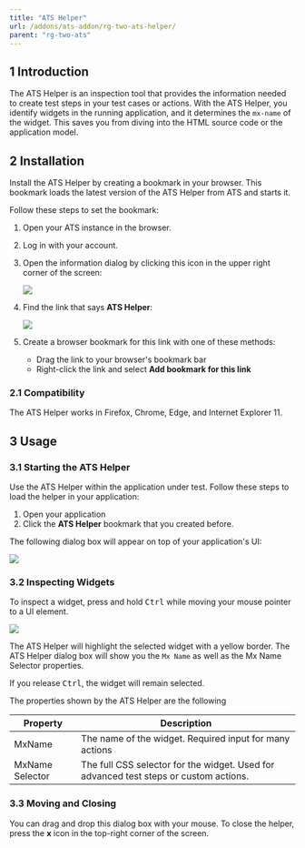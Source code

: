 ```yaml
---
title: "ATS Helper"
url: /addons/ats-addon/rg-two-ats-helper/
parent: "rg-two-ats"
---
```


## 1 Introduction

The ATS Helper is an inspection tool that provides the information needed to create test steps in your test cases or actions. With the ATS Helper, you identify widgets in the running application, and it determines the `mx-name` of the widget. This saves you from diving into the HTML source code or the application model.

## 2 Installation

Install the ATS Helper by creating a bookmark in your browser. This bookmark loads the latest version of the ATS Helper from ATS and starts it.

Follow these steps to set the bookmark:

1. Open your ATS instance in the browser.
2. Log in with your account.
3.  Open the information dialog by clicking this icon in the upper right corner of the screen:

	![](/attachments/addons/ats-addon//rg-ats/rg-two-ats/rg-two-ats-helper/information.png)
   
4.  Find the link that says **ATS Helper**:

	![](/attachments/addons/ats-addon//rg-ats/rg-two-ats/rg-two-ats-helper/info-dialog.png)

5. Create a browser bookmark for this link with one of these methods:
   * Drag the link to your browser's bookmark bar
   * Right-click the link and select **Add bookmark for this link**

### 2.1 Compatibility

The ATS Helper works in Firefox, Chrome, Edge, and Internet Explorer 11.

## 3 Usage

### 3.1 Starting the ATS Helper

Use the ATS Helper within the application under test. Follow these steps to load the helper in your application:

1. Open your application
2. Click the **ATS Helper** bookmark that you created before.

The following dialog box will appear on top of your application's UI:

![](/attachments/addons/ats-addon//rg-ats/rg-two-ats/rg-two-ats-helper/loaded.png)

### 3.2 Inspecting Widgets

To inspect a widget, press and hold <kbd>Ctrl</kbd> while moving your mouse pointer to a UI element.

![](/attachments/addons/ats-addon//rg-ats/rg-two-ats/rg-two-ats-helper/inspection.png)

The ATS Helper will highlight the selected widget with a yellow border. The ATS Helper dialog box will show you the `Mx Name` as well as the Mx Name Selector properties.

If you release <kbd>Ctrl</kbd>, the widget will remain selected.

The properties shown by the ATS Helper are the following

| Property        | Description                              |
| --------------- | ---------------------------------------- |
| MxName          | The name of the widget. Required input for many actions |
| MxName Selector | The full CSS selector for the widget. Used for advanced test steps or custom actions. |

### 3.3 Moving and Closing

You can drag and drop this dialog box with your mouse. To close the helper, press the **x** icon in the top-right corner of the screen.
